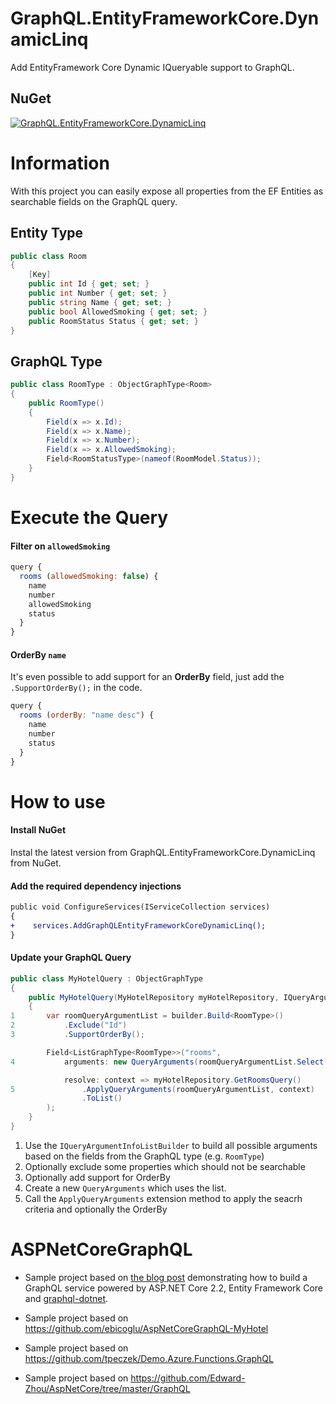 # GraphQL.EntityFrameworkCore.DynamicLinq

Add EntityFramework Core Dynamic IQueryable support to GraphQL.


## NuGet
[![GraphQL.EntityFrameworkCore.DynamicLinq](https://buildstats.info/nuget/GraphQL.EntityFrameworkCore.DynamicLinq)](https://www.nuget.org/packages/GraphQL.EntityFrameworkCore.DynamicLinq)



# Information

With this project you can easily expose all properties from the EF Entities as searchable fields on the GraphQL query.

## Entity Type

``` c#
public class Room
{
    [Key]
    public int Id { get; set; }
    public int Number { get; set; }
    public string Name { get; set; }
    public bool AllowedSmoking { get; set; }
    public RoomStatus Status { get; set; }
}
```

## GraphQL Type

``` c#
public class RoomType : ObjectGraphType<Room>
{
    public RoomType()
    {
        Field(x => x.Id);
        Field(x => x.Name);
        Field(x => x.Number);
        Field(x => x.AllowedSmoking);
        Field<RoomStatusType>(nameof(RoomModel.Status));
    }
}
```

# Execute the Query

#### Filter on `allowedSmoking`
``` js
query {
  rooms (allowedSmoking: false) {
    name
    number
    allowedSmoking
    status
  }
}
```

#### OrderBy `name`
It's even possible to add support for an **OrderBy** field, just add the `.SupportOrderBy();` in the code.

``` js
query {
  rooms (orderBy: "name desc") {
    name
    number
    status
  }
}
```

# How to use

#### Install NuGet
Instal the latest version from GraphQL.EntityFrameworkCore.DynamicLinq from NuGet.

#### Add the required dependency injections
``` diff
public void ConfigureServices(IServiceCollection services)
{
+    services.AddGraphQLEntityFrameworkCoreDynamicLinq();
}
```


#### Update your GraphQL Query
``` c#
public class MyHotelQuery : ObjectGraphType
{
    public MyHotelQuery(MyHotelRepository myHotelRepository, IQueryArgumentInfoListBuilder builder)
    {
1       var roomQueryArgumentList = builder.Build<RoomType>()
2           .Exclude("Id")
3           .SupportOrderBy();

        Field<ListGraphType<RoomType>>("rooms",
4           arguments: new QueryArguments(roomQueryArgumentList.Select(q => q.QueryArgument)),

            resolve: context => myHotelRepository.GetRoomsQuery()
5               .ApplyQueryArguments(roomQueryArgumentList, context)
                .ToList()
        );
    }
}
```

1. Use the `IQueryArgumentInfoListBuilder` to build all possible arguments based on the fields from the GraphQL type (e.g. `RoomType`)
2. Optionally exclude some properties which should not be searchable
3. Optionally add support for OrderBy 
4. Create a new `QueryArguments` which uses the list.
5. Call the `ApplyQueryArguments` extension method to apply the seacrh criteria and optionally the OrderBy



















# ASPNetCoreGraphQL
- Sample project based on <a href="https://fullstackmark.com/post/17/building-a-graphql-api-with-aspnet-core-2-and-entity-framework-core">the blog post</a> demonstrating how to build a GraphQL service powered by ASP.NET Core 2.2, Entity Framework Core and <a href="https://github.com/graphql-dotnet/graphql-dotnet" target="_blank">graphql-dotnet</a>.

- Sample project based on https://github.com/ebicoglu/AspNetCoreGraphQL-MyHotel

- Sample project based on https://github.com/tpeczek/Demo.Azure.Functions.GraphQL

- Sample project based on https://github.com/Edward-Zhou/AspNetCore/tree/master/GraphQL
